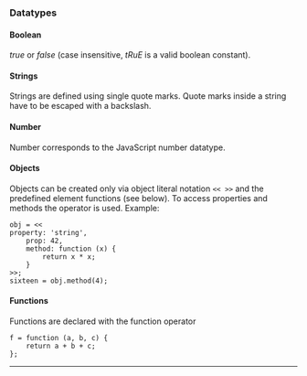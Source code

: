 ### Datatypes

#### Boolean

_true_ or _false_ (case insensitive, _tRuE_ is a valid boolean constant).

#### Strings

Strings are defined using single quote marks. Quote marks inside a string have to be escaped with a backslash.

#### Number

Number corresponds to the JavaScript number datatype.

#### Objects

Objects can be created only via object literal notation `<< >>` and the predefined element functions (see below). To access properties and methods the operator is used. Example:

```jessiecode
obj = <<
property: 'string',
    prop: 42,
    method: function (x) {
        return x * x;
    }
>>;
sixteen = obj.method(4);
```

#### Functions

Functions are declared with the function operator

```jessiecode
f = function (a, b, c) {
    return a + b + c;
};
```

---

